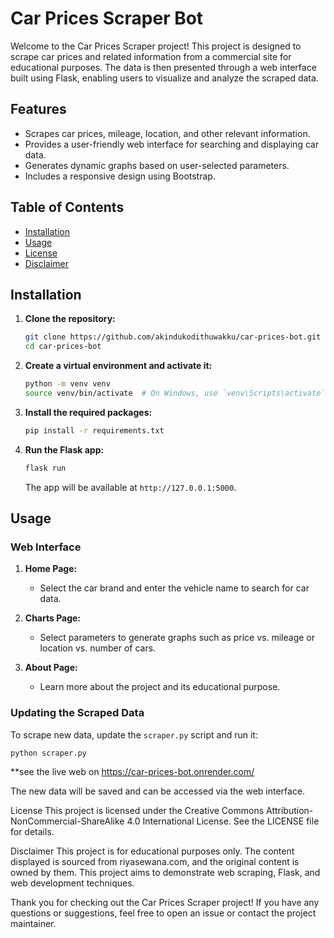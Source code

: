 # Car Prices Scraper Bot

Welcome to the Car Prices Scraper project! This project is designed to scrape car prices and related information from a commercial site for educational purposes. The data is then presented through a web interface built using Flask, enabling users to visualize and analyze the scraped data.

## Features

- Scrapes car prices, mileage, location, and other relevant information.
- Provides a user-friendly web interface for searching and displaying car data.
- Generates dynamic graphs based on user-selected parameters.
- Includes a responsive design using Bootstrap.

## Table of Contents

- [Installation](#installation)
- [Usage](#usage)
- [License](#license)
- [Disclaimer](#disclaimer)

## Installation

1. **Clone the repository:**

    ```bash
    git clone https://github.com/akindukodithuwakku/car-prices-bot.git
    cd car-prices-bot
    ```

2. **Create a virtual environment and activate it:**

    ```bash
    python -m venv venv
    source venv/bin/activate  # On Windows, use `venv\Scripts\activate`
    ```

3. **Install the required packages:**

    ```bash
    pip install -r requirements.txt
    ```

4. **Run the Flask app:**

    ```bash
    flask run
    ```

    The app will be available at `http://127.0.0.1:5000`.

## Usage

### Web Interface

1. **Home Page:**
   - Select the car brand and enter the vehicle name to search for car data.

2. **Charts Page:**
   - Select parameters to generate graphs such as price vs. mileage or location vs. number of cars.

3. **About Page:**
   - Learn more about the project and its educational purpose.

### Updating the Scraped Data

To scrape new data, update the `scraper.py` script and run it:

```bash
python scraper.py
```
**see the live web on
https://car-prices-bot.onrender.com/

The new data will be saved and can be accessed via the web interface.

License
This project is licensed under the Creative Commons Attribution-NonCommercial-ShareAlike 4.0 International License. See the LICENSE file for details.

Disclaimer
This project is for educational purposes only. The content displayed is sourced from riyasewana.com, and the original content is owned by them. This project aims to demonstrate web scraping, Flask, and web development techniques.

Thank you for checking out the Car Prices Scraper project! If you have any questions or suggestions, feel free to open an issue or contact the project maintainer.


